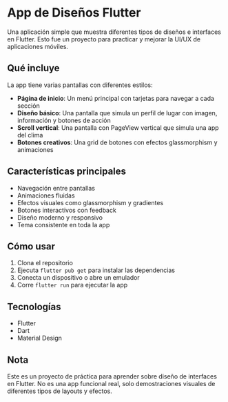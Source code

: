 # App de Diseños Flutter

Una aplicación simple que muestra diferentes tipos de diseños e interfaces en Flutter. Esto fue un proyecto para practicar y mejorar la UI/UX de aplicaciones móviles.

## Qué incluye

La app tiene varias pantallas con diferentes estilos:

- **Página de inicio**: Un menú principal con tarjetas para navegar a cada sección
- **Diseño básico**: Una pantalla que simula un perfil de lugar con imagen, información y botones de acción
- **Scroll vertical**: Una pantalla con PageView vertical que simula una app del clima
- **Botones creativos**: Una grid de botones con efectos glassmorphism y animaciones

## Características principales

- Navegación entre pantallas
- Animaciones fluidas
- Efectos visuales como glassmorphism y gradientes
- Botones interactivos con feedback
- Diseño moderno y responsivo
- Tema consistente en toda la app

## Cómo usar

1. Clona el repositorio
2. Ejecuta `flutter pub get` para instalar las dependencias
3. Conecta un dispositivo o abre un emulador
4. Corre `flutter run` para ejecutar la app

## Tecnologías

- Flutter
- Dart
- Material Design

## Nota

Este es un proyecto de práctica para aprender sobre diseño de interfaces en Flutter. No es una app funcional real, solo demostraciones visuales de diferentes tipos de layouts y efectos.
